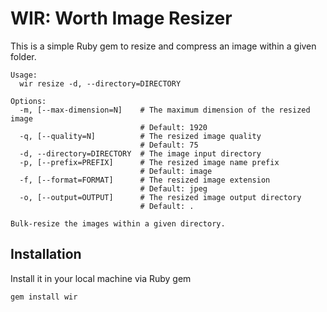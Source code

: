 # WIR: Worth Image Resizer

This is a simple Ruby gem to resize and compress an image within a given folder.
```
Usage:
  wir resize -d, --directory=DIRECTORY

Options:
  -m, [--max-dimension=N]    # The maximum dimension of the resized image
                             # Default: 1920
  -q, [--quality=N]          # The resized image quality
                             # Default: 75
  -d, --directory=DIRECTORY  # The image input directory
  -p, [--prefix=PREFIX]      # The resized image name prefix
                             # Default: image
  -f, [--format=FORMAT]      # The resized image extension
                             # Default: jpeg
  -o, [--output=OUTPUT]      # The resized image output directory
                             # Default: .

Bulk-resize the images within a given directory.
```
## Installation

Install it in your local machine via Ruby gem
```
gem install wir
```
